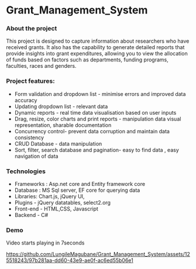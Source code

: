 # Grant_Management_System

### About the project
This project is designed to capture information about researchers who have received grants. It also has the capability to generate detailed reports that provide insights into grant expenditures, allowing you to view the allocation of funds based on factors such as departments, funding programs, faculties, races and genders.

### Project features:
* Form validation and dropdown list - minimise errors and improved data accuracy
* Updating dropdown list - relevant data
* Dynamic reports - real time data visualisation based on user inputs
* Drag, resize, color charts and print reports - manipulation  data visual representation, sharable documentation
* Concurrency control- prevent data corruption and maintain data consistency
* CRUD Database - data manipulation 
* Sort, filter, search database  and pagination- easy to find data , easy navigation of data

### Technologies 
* Frameworks : Asp.net core and Entity framework core
* Database : MS Sql server, EF core for querying data
* Libraries: Chart.js, jQuery UI, 
* Plugins - jQuery datatables, select2.org
* Front-end - HTML,CSS, Javascript
* Backend - C#

### Demo
Video starts playing in 7seconds

https://github.com/LungileMagubane/Grant_Management_System/assets/125518243/97b281aa-dd60-43e9-ae0f-ac6ed55b06e1




